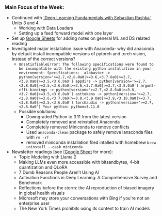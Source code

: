 ### Main Focus of the Week:
- Continued with ['Deep Learning Fundamentals with Sebastian
Rashka'](https://github.com/meghavarshini/deep_learning_fundamentals), Units 3
and 4.
    - Working with Data Loaders
    - Setting up a feed forward model with one layer
- Set up [Google Sheets](https://docs.google.com/spreadsheets/d/1cq9_SipCVP6hIJWxPT3Hgf_hnUGpQ7iWtLCBcbVFeW4/edit?usp=sharing) for adding notes on general ML and DS related reading
- Investigated major installation issue with Anaconda- why did anaconda by
default install incompatible versions of pytorch and torch vision, instead of
the correct versions?
    - `UnsatisfiableError: The following specifications were found to be incompatible with the existing python installation in your environment:
Specifications: 
  alabaster -> python[version='>=2.7,<2.8.0a0|>=3.6,<3.7.0a0|>=3.7,<3.8.0a0|>=3.5,<3.6.0a0']
  appdirs -> python[version='>=2.7,<2.8.0a0|>=3.5,<3.6.0a0|>=3.6,<3.7.0a0|>=3.7,<3.8.0a0']
  argon2-cffi-bindings -> python[version='>=2.7,<2.8.0a0|>=3.6,<3.7.0a0|>=3.5,<3.6.0a0']
  asttokens -> python[version='>=2.7,<2.8.0a0|>=3.6,<3.7.0a0|>=3.8,<3.9.0a0|>=3.9,<3.10.0a0|>=3.7,<3.8.0a0|>=3.5,<3.6.0a0']
  torchaudio -> python[version='>=2.7,<2.8.0a0']
    Your python: python=3.11.0`
    - Possible solutions:
        - Downgraded Python to 3.11 from the latest version
        - Completely removed and reinstalled Anaconda
        - Completely removed Miniconda to remove conflicts
        - Used `anaconda-clean` package to safely remove ianaconda files with
        `rm -rf`
        - removed miniconda installation filed intalled with homebrew `brew
        uninstall --cask miniconda`
- Newsletter readings [see
[[Google Sheet](https://docs.google.com/spreadsheets/d/1cq9_SipCVP6hIJWxPT3Hgf_hnUGpQ7iWtLCBcbVFeW4/edit?usp=sharing) for more]:
    - Topic Modeling with Llama 2
    - Making LLMs even more accessible with bitsandbytes, 4-bit quantization and QLoRA
    - 7 Dumb Reasons People Aren’t Using AI
    - Activation Functions in Deep Learning: A Comprehensive Survey and Benchmark
    - Reflections before the storm: the AI reproduction of biased imagery in global health visuals
    - Microsoft may store your conversations with Bing if you're not an enterprise user
    - The New York Times prohibits using its content to train AI models
